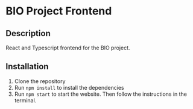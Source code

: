 # BIO Project Frontend

## Description
React and Typescript frontend for the BIO project.

## Installation
1. Clone the repository
2. Run `npm install` to install the dependencies
3. Run `npm start` to start the website. Then follow the instructions in the terminal.



